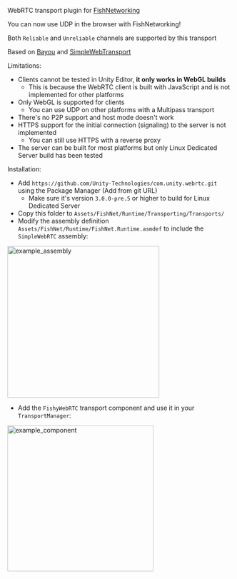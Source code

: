 WebRTC transport plugin for [FishNetworking](https://github.com/FirstGearGames/FishNet)

You can now use UDP in the browser with FishNetworking!

Both `Reliable` and `Unreliable` channels are supported by this transport

Based on [Bayou](https://github.com/FirstGearGames/Bayou) and [SimpleWebTransport](https://github.com/James-Frowen/SimpleWebTransport)

Limitations:
- Clients cannot be tested in Unity Editor, **it only works in WebGL builds**
    - This is because the WebRTC client is built with JavaScript and is not implemented for other platforms
- Only WebGL is supported for clients
  - You can use UDP on other platforms with a Multipass transport
- There's no P2P support and host mode doesn't work
- HTTPS support for the initial connection (signaling) to the server is not implemented
  - You can still use HTTPS with a reverse proxy
- The server can be built for most platforms but only Linux Dedicated Server build has been tested

Installation: 
- Add `https://github.com/Unity-Technologies/com.unity.webrtc.git` using the Package Manager (Add from git URL)
  - Make sure it's version `3.0.0-pre.5` or higher to build for Linux Dedicated Server
- Copy this folder to `Assets/FishNet/Runtime/Transporting/Transports/`
- Modify the assembly definition `Assets/FishNet/Runtime/FishNet.Runtime.asmdef` to include the `SimpleWebRTC` assembly:
<img width="340" alt="example_assembly" src="https://user-images.githubusercontent.com/7516142/233031099-2ab4053f-e0c2-4191-8ceb-73f9fbaa1811.png">

- Add the `FishyWebRTC` transport component and use it in your `TransportManager`:
<img width="327" alt="example_component" src="https://user-images.githubusercontent.com/7516142/233031818-7ad0c782-9b98-4f0a-896a-8690de758f9b.png">

